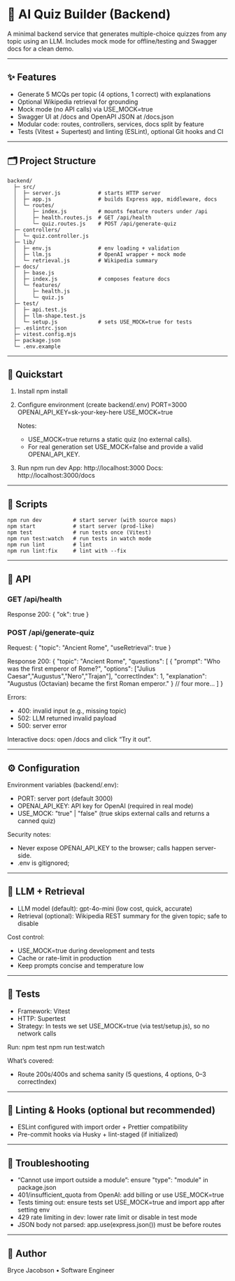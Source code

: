 # 🧠 AI Quiz Builder (Backend)

A minimal backend service that generates multiple-choice quizzes from any topic using an LLM. Includes mock mode for offline/testing and Swagger docs for a clean demo.

---

## ✨ Features
- Generate 5 MCQs per topic (4 options, 1 correct) with explanations
- Optional Wikipedia retrieval for grounding
- Mock mode (no API calls) via USE_MOCK=true
- Swagger UI at /docs and OpenAPI JSON at /docs.json
- Modular code: routes, controllers, services, docs split by feature
- Tests (Vitest + Supertest) and linting (ESLint), optional Git hooks and CI

---

## 🗂 Project Structure
    backend/
      ├─ src/
      │  ├─ server.js            # starts HTTP server
      │  ├─ app.js               # builds Express app, middleware, docs
      │  └─ routes/
      │     ├─ index.js          # mounts feature routers under /api
      │     ├─ health.routes.js  # GET /api/health
      │     └─ quiz.routes.js    # POST /api/generate-quiz
      ├─ controllers/
      │  └─ quiz.controller.js
      ├─ lib/
      │  ├─ env.js               # env loading + validation
      │  ├─ llm.js               # OpenAI wrapper + mock mode
      │  └─ retrieval.js         # Wikipedia summary
      ├─ docs/
      │  ├─ base.js
      │  ├─ index.js             # composes feature docs
      │  └─ features/
      │     ├─ health.js
      │     └─ quiz.js
      ├─ test/
      │  ├─ api.test.js
      │  ├─ llm-shape.test.js
      │  └─ setup.js             # sets USE_MOCK=true for tests
      ├─ .eslintrc.json
      ├─ vitest.config.mjs
      ├─ package.json
      └─ .env.example

---

## 🚀 Quickstart
1) Install
    npm install

2) Configure environment (create backend/.env)
    PORT=3000
    OPENAI_API_KEY=sk-your-key-here
    USE_MOCK=true

   Notes:
   - USE_MOCK=true returns a static quiz (no external calls).
   - For real generation set USE_MOCK=false and provide a valid OPENAI_API_KEY.

3) Run
    npm run dev
   App:  http://localhost:3000
   Docs: http://localhost:3000/docs

---

## 🔧 Scripts
    npm run dev          # start server (with source maps)
    npm start            # start server (prod-like)
    npm test             # run tests once (Vitest)
    npm run test:watch   # run tests in watch mode
    npm run lint         # lint
    npm run lint:fix     # lint with --fix

---

## 📡 API

### GET /api/health
Response 200:
    { "ok": true }

### POST /api/generate-quiz
Request:
    {
      "topic": "Ancient Rome",
      "useRetrieval": true
    }

Response 200:
    {
      "topic": "Ancient Rome",
      "questions": [
        {
          "prompt": "Who was the first emperor of Rome?",
          "options": ["Julius Caesar","Augustus","Nero","Trajan"],
          "correctIndex": 1,
          "explanation": "Augustus (Octavian) became the first Roman emperor."
        }
        // four more...
      ]
    }

Errors:
- 400: invalid input (e.g., missing topic)
- 502: LLM returned invalid payload
- 500: server error

Interactive docs: open /docs and click “Try it out”.

---

## ⚙️ Configuration
Environment variables (backend/.env):
- PORT: server port (default 3000)
- OPENAI_API_KEY: API key for OpenAI (required in real mode)
- USE_MOCK: "true" | "false" (true skips external calls and returns a canned quiz)

Security notes:
- Never expose OPENAI_API_KEY to the browser; calls happen server-side.
- .env is gitignored;

---

## 🧠 LLM + Retrieval
- LLM model (default): gpt-4o-mini (low cost, quick, accurate)
- Retrieval (optional): Wikipedia REST summary for the given topic; safe to disable

Cost control:
- USE_MOCK=true during development and tests
- Cache or rate-limit in production
- Keep prompts concise and temperature low

---

## 🧪 Tests
- Framework: Vitest
- HTTP: Supertest
- Strategy: In tests we set USE_MOCK=true (via test/setup.js), so no network calls

Run:
    npm test
    npm run test:watch

What’s covered:
- Route 200s/400s and schema sanity (5 questions, 4 options, 0–3 correctIndex)

---

## 🧹 Linting & Hooks (optional but recommended)
- ESLint configured with import order + Prettier compatibility
- Pre-commit hooks via Husky + lint-staged (if initialized)

---

## 🧭 Troubleshooting
- “Cannot use import outside a module”: ensure "type": "module" in package.json
- 401/insufficient_quota from OpenAI: add billing or use USE_MOCK=true
- Tests timing out: ensure tests set USE_MOCK=true and import app after setting env
- 429 rate limiting in dev: lower rate limit or disable in test mode
- JSON body not parsed: app.use(express.json()) must be before routes

---

## 👤 Author
Bryce Jacobson • Software Engineer  
